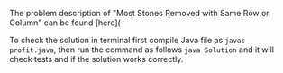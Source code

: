 The problem description of "Most Stones Removed with Same Row or Column" can be found [here](

To check the solution in terminal first compile Java file as `javac profit.java`, then run the command as follows `java Solution` and it will check tests and if the solution works correctly.
